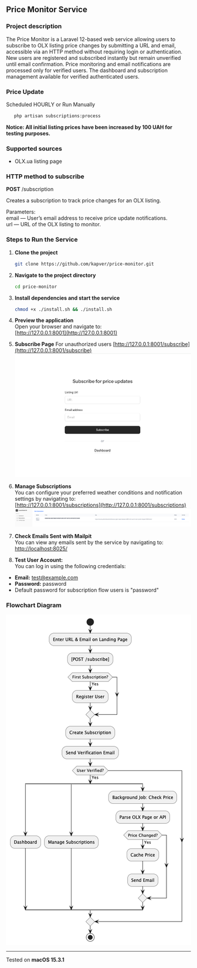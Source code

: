 ## Price Monitor Service

### Project description

The Price Monitor is a Laravel 12-based web service allowing users to subscribe to OLX listing price changes by submitting a URL and email, accessible via an HTTP method without requiring login or authentication. 
New users are registered and subscribed instantly but remain unverified until email confirmation. Price monitoring and email notifications are processed only for verified users. 
The dashboard and subscription management available for verified authenticated users.

### Price Update 
Scheduled HOURLY or Run Manually

   ```bash
      php artisan subscriptions:process
   ```

**Notice: All initial listing prices have been increased by 100 UAH for testing purposes.**

### Supported sources
 - OLX.ua listing page

### HTTP method to subscribe    
   **POST** /subscription

   Creates a subscription to track price changes for an OLX listing.

   Parameters:  
   email — User’s email address to receive price update notifications.  
   url — URL of the OLX listing to monitor.

### Steps to Run the Service

1. **Clone the project**
   ```bash
   git clone https://github.com/kapver/price-monitor.git
   ```

2. **Navigate to the project directory**
   ```bash
   cd price-monitor
   ```

3. **Install dependencies and start the service**
   ```bash
   chmod +x ./install.sh && ./install.sh
   ```

4. **Preview the application**  
   Open your browser and navigate to:  
   [http://127.0.0.1:8001](http://127.0.0.1:8001)


5. **Subscribe Page**
   For unauthorized users
   [http://127.0.0.1:8001/subscribe](http://127.0.0.1:8001/subscribe)
   ![Settings Screenshot](public/images/subscribe-landing.png)


6. **Manage Subscriptions**  
   You can configure your preferred weather conditions and notification settings by navigating to:  
   [http://127.0.0.1:8001/subscriptions](http://127.0.0.1:8001/subscriptions)
   ![Settings Screenshot](public/images/subscriptions.png)

7. **Check Emails Sent with Mailpit**  
   You can view any emails sent by the service by navigating to:  
   [http://localhost:8025/](http://localhost:8025/)


8. **Test User Account:**  
   You can log in using the following credentials:

- **Email:** test@example.com
- **Password:** password
- Default password for subscription flow users is "password"


### Flowchart Diagram

![Settings Screenshot](public/images/diagram.png)

---

Tested on **macOS 15.3.1**